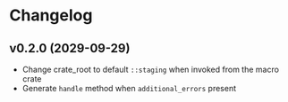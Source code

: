 # Changelog

## v0.2.0 (2029-09-29)

-   Change crate_root to default `::staging` when invoked from the macro crate
-   Generate `handle` method when `additional_errors` present

